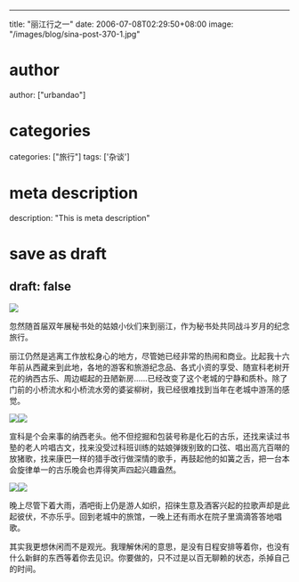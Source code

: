
---
title: "丽江行之一"
date: 2006-07-08T02:29:50+08:00
image: "/images/blog/sina-post-370-1.jpg"
# author
author: ["urbandao"]
# categories
categories: ["旅行"]
tags: ['杂谈']
# meta description
description: "This is meta description"
# save as draft
draft: false
---

![](/images/blog/sina-post-370-1.jpg)

忽然随首届双年展秘书处的姑娘小伙们来到丽江，作为秘书处共同战斗岁月的纪念旅行。

丽江仍然是逃离工作放松身心的地方，尽管她已经非常的热闹和商业。比起我十六年前从西藏来到此地，各地的游客和旅游纪念品、各式小资的享受、随宣科老树开花的纳西古乐、周边崛起的丑陋新房......已经改变了这个老城的宁静和质朴。除了门前的小桥流水和小桥流水旁的婆娑柳树，我已经很难找到当年在老城中游荡的感觉。

![](/images/blog/sina-post-370-2.jpg)![](/images/blog/sina-post-370-3.jpg)

宣科是个会来事的纳西老头。他不但挖掘和包装号称是化石的古乐，还找来读过书塾的老人吟唱古文，找来没受过科班训练的姑娘弹拨别致的口弦、唱出高亢百啭的放猪歌，找来康巴一样的猎手改行做深情的歌手，再鼓起他的如簧之舌，把一台本会旋律单一的古乐晚会也弄得笑声四起兴趣盎然。

![](/images/blog/sina-post-370-4.jpg)![](/images/blog/sina-post-370-5.jpg)

晚上尽管下着大雨，酒吧街上仍是游人如织，招徕生意及酒客兴起的拉歌声却是此起彼伏，不亦乐乎。回到老城中的旅馆，一晚上还有雨水在院子里滴滴答答地唱歌。

其实我更想休闲而不是观光。我理解休闲的意思，是没有日程安排等着你，也没有什么新鲜的东西等着你去见识。你要做的，只不过是以百无聊赖的状态，杀掉自己的时间。
